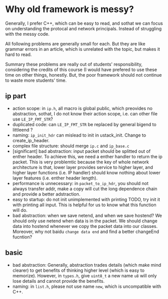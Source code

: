 # Why old framework is messy?
Generally, I prefer C++, which can be easy to read, and sothat we can focus on understanding the protocal and network principals. Instead of struggling with the messy code.

All following problems are generally small for each. But they are like grammar errors in an article, which is unrelated with the topic, but makes it hard to read.

Summary these problems are really out of students' responsibility, considering the credits of this course (I would have prefered to use these time on other things, honestly. But, the poor framework should not continue to waste more students' time.

## ip part
+ action scope: in `ip.h`, all macro is global public, which preovides no abstraction, sothat, I do not know their action scope, i.e. can other file use `LE_IP_FMT_STR`?
+ duplicated code: can `LE_IP_FMT_STR` be replaced by general bigend to littleend ?
+ naming: `ip_init_hdr` can mislead to init in ustack_init. Change to create_ip_header.
+ complex file structure: should merge `ip.c` and `ip_base.c`
+ [significant] bad abstraction: input packet should be splitted out of enther header. To achieve this, we need a enther handler to return the ip packet. This is very problemtic because the key of whole network architecture is that, lower layer provides service to higher layer, and higher layer functions (i.e. IP handler) should know nothing about lower layer features (i.e. enther header length).
+ performance is unnecessary: in `packet_to_ip_hdr`, you should not always transfer addr, make a copy will cut the long dependence chain and provide a better adstraction.
+ easy to startup: do not init unimplemented with printing TODO, try init it with printing all input. This is helpful for us to know what this function will do.
+ bad abstraction: when we save netend, and when we save hostend? We should only use netend when data is in the packet. We should change data into hostend whenever we copy the packet data into our classes. Moreover, why not baidu `change data end` and find a better changeEnd fucntion?

## basic
+ bad abstraction: Generally, abstraction trades details (which make mind clearer) to get benefits of thinking higher level (which is easy to memorize). However, in `types.h`, give `uint8_t` a new name `u8` will only lose details and cannot provide the benefits.
+ naming: in `list.h`, please not use name `new`, which is uncompatible with C++.

